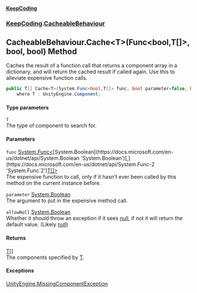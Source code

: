 #### [KeepCoding](index.md 'index')
### [KeepCoding](KeepCoding.md 'KeepCoding').[CacheableBehaviour](KeepCoding_CacheableBehaviour.md 'KeepCoding.CacheableBehaviour')
## CacheableBehaviour.Cache&lt;T&gt;(Func&lt;bool,T[]&gt;, bool, bool) Method
Caches the result of a function call that returns a component array in a dictionary, and will return the cached result if called again. Use this to alleviate expensive function calls.  
```csharp
public T[] Cache<T>(System.Func<bool,T[]> func, bool parameter=false, bool allowNull=false)
    where T : UnityEngine.Component;
```
#### Type parameters
<a name='KeepCoding_CacheableBehaviour_Cache_T_(System_Func_bool_T____bool_bool)_T'></a>
`T`  
The type of component to search for.
  
#### Parameters
<a name='KeepCoding_CacheableBehaviour_Cache_T_(System_Func_bool_T____bool_bool)_func'></a>
`func` [System.Func&lt;](https://docs.microsoft.com/en-us/dotnet/api/System.Func-2 'System.Func`2')[System.Boolean](https://docs.microsoft.com/en-us/dotnet/api/System.Boolean 'System.Boolean')[,](https://docs.microsoft.com/en-us/dotnet/api/System.Func-2 'System.Func`2')[T](KeepCoding_CacheableBehaviour_Cache_T_(System_Func_bool_T____bool_bool).md#KeepCoding_CacheableBehaviour_Cache_T_(System_Func_bool_T____bool_bool)_T 'KeepCoding.CacheableBehaviour.Cache&lt;T&gt;(System.Func&lt;bool,T[]&gt;, bool, bool).T')[[]](https://docs.microsoft.com/en-us/dotnet/api/System.Array 'System.Array')[&gt;](https://docs.microsoft.com/en-us/dotnet/api/System.Func-2 'System.Func`2')  
The expensive function to call, only if it hasn't ever been called by this method on the current instance before.
  
<a name='KeepCoding_CacheableBehaviour_Cache_T_(System_Func_bool_T____bool_bool)_parameter'></a>
`parameter` [System.Boolean](https://docs.microsoft.com/en-us/dotnet/api/System.Boolean 'System.Boolean')  
The argument to put in the expensive method call.
  
<a name='KeepCoding_CacheableBehaviour_Cache_T_(System_Func_bool_T____bool_bool)_allowNull'></a>
`allowNull` [System.Boolean](https://docs.microsoft.com/en-us/dotnet/api/System.Boolean 'System.Boolean')  
Whether it should throw an exception if it sees [null](https://docs.microsoft.com/en-us/dotnet/csharp/language-reference/keywords/null 'https://docs.microsoft.com/en-us/dotnet/csharp/language-reference/keywords/null'), if not it will return the default value. (Likely [null](https://docs.microsoft.com/en-us/dotnet/csharp/language-reference/keywords/null 'https://docs.microsoft.com/en-us/dotnet/csharp/language-reference/keywords/null'))
  
#### Returns
[T](KeepCoding_CacheableBehaviour_Cache_T_(System_Func_bool_T____bool_bool).md#KeepCoding_CacheableBehaviour_Cache_T_(System_Func_bool_T____bool_bool)_T 'KeepCoding.CacheableBehaviour.Cache&lt;T&gt;(System.Func&lt;bool,T[]&gt;, bool, bool).T')[[]](https://docs.microsoft.com/en-us/dotnet/api/System.Array 'System.Array')  
The components specified by [T](KeepCoding_CacheableBehaviour_Cache_T_(System_Func_bool_T____bool_bool).md#KeepCoding_CacheableBehaviour_Cache_T_(System_Func_bool_T____bool_bool)_T 'KeepCoding.CacheableBehaviour.Cache&lt;T&gt;(System.Func&lt;bool,T[]&gt;, bool, bool).T').
#### Exceptions
[UnityEngine.MissingComponentException](https://docs.microsoft.com/en-us/dotnet/api/UnityEngine.MissingComponentException 'UnityEngine.MissingComponentException')  
